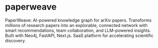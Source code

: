 # paperweave
PaperWeave: AI-powered knowledge graph for arXiv papers. Transforms millions of research papers into an explorable, connected network with smart recommendations, team collaboration, and LLM-powered insights. Built with Neo4j, FastAPI, Next.js. SaaS platform for accelerating scientific discovery.
